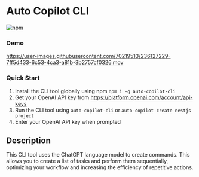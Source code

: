 # Auto Copilot CLI

[![npm](https://img.shields.io/npm/v/auto-copilot-cli)](https://www.npmjs.com/package/auto-copilot-cli)

### Demo



https://user-images.githubusercontent.com/70219513/236127229-7ff5d433-6c53-4ca3-a81b-3b2757cf0326.mov



### Quick Start

1. Install the CLI tool globally using npm ```npm i -g auto-copilot-cli```
2. Get your OpenAI API key from https://platform.openai.com/account/api-keys
3. Run the CLI tool using ```auto-copilot-cli``` or ```auto-copilot create nestjs project```
4. Enter your OpenAI API key when prompted

## Description

This CLI tool uses the ChatGPT language model to create commands. This allows you to create a list of tasks and perform them sequentially, optimizing your workflow and increasing the efficiency of repetitive actions.

